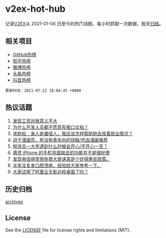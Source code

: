 # v2ex-hot-hub

 记录[V2EX](https://www.v2ex.com/)从 2021-01-06 日至今的热门话题。每小时抓取一次数据，按天[归档](archives)。
 
 ## 相关项目

- [GitHub热榜](https://github.com/snaildev/github-hot-hub)
- [知乎热榜](https://github.com/snaildev/zhihu-hot-hub)
- [微博热榜](https://github.com/snaildev/weibo-hot-hub)
- [头条热榜](https://github.com/snaildev/toutiao-hot-hub)
- [抖音热榜](https://github.com/snaildev/douyin-hot-hub)


 `更新时间：2021-07-22 18:04:45 +0800`

## 热议话题

1. [发现工资对我意义不大](https://www.v2ex.com/t/790949)
1. [为什么开发人员都不愿意写接口文档？](https://www.v2ex.com/t/790914)
1. [求助帖：亲人是聋哑人，我应该怎样帮助她去改善就业情况？](https://www.v2ex.com/t/791015)
1. [迫于漫画荒，有没有青年向的烧脑/热血漫画推荐](https://www.v2ex.com/t/790967)
1. [程序员一大早遇到什么时候会开心/不开心一天？](https://www.v2ex.com/t/790971)
1. [感觉 iPhone 的手机背面敲击的功能并不是很好使](https://www.v2ex.com/t/790995)
1. [发现电信得宽带免费大提速真是个好得惠民政策。](https://www.v2ex.com/t/791011)
1. [半年没复发口腔溃疡，经验给大家参考一下。](https://www.v2ex.com/t/790992)
1. [大家试用了阿里云无影远程桌面了吗？](https://www.v2ex.com/t/791019)

## 历史归档

[archives](archives)

## License

See the [LICENSE](LICENSE) file for license rights and limitations (MIT).
